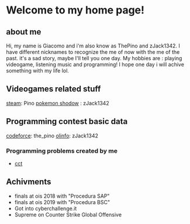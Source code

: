 # Welcome to my home page! 
## about me 
Hi, my name is Giacomo and i'm also know as ThePino and zJack1342. I have different nicknames to recognize the me of now with the me of the past. it's a sad story, maybe I'll tell you one day.
My hobbies are : playing videogame, listening music and programming!
I hope one day i will achive something with my life lol.
## Videogames related stuff
[steam](https://steamcommunity.com/id/zJack1342VIP/): Pino
[pokemon shodow](https://pokemonshowdown.com/users/zjack1342) : zJack1342
## Programming contest basic data
[codeforce](https://codeforces.com/profile/the_pino): the_pino
[olinfo](https://training.olinfo.it/#/user/zJack1342/profile): zJack1342
### Programming problems created by me 
* [cct](https://training.olinfo.it/#/task/cct/statement)
## Achivments
* finals at ois 2018 with "Procedura SAP"
* finals at ois 2019 with "Procedura BSC"
* Got into cyberchallenge.it
* Supreme on Counter Strike Global Offensive 
